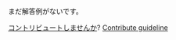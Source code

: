 
まだ解答例がないです。

[コントリビュートしませんか](https://github.com/BFEdev/BFE.dev-solutions/blob/main/css/sticky-footer_ja.md)?  [Contribute guideline](https://github.com/BFEdev/BFE.dev-solutions#how-to-contribute)
